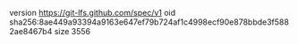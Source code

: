 version https://git-lfs.github.com/spec/v1
oid sha256:8ae449a93394a9163e647ef79b724af1c4998ecf90e878bbde3f5882ae8467b4
size 3556
